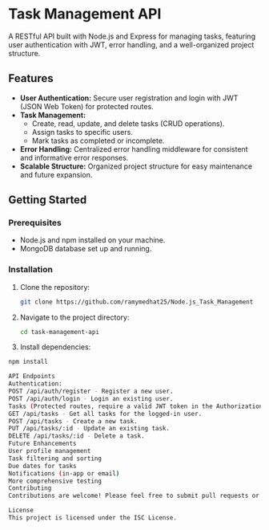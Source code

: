 # Task Management API

A RESTful API built with Node.js and Express for managing tasks, featuring user authentication with JWT, error handling, and a well-organized project structure.

## Features

- **User Authentication:** Secure user registration and login with JWT (JSON Web Token) for protected routes.
- **Task Management:**
  - Create, read, update, and delete tasks (CRUD operations).
  - Assign tasks to specific users.
  - Mark tasks as completed or incomplete.
- **Error Handling:** Centralized error handling middleware for consistent and informative error responses.
- **Scalable Structure:** Organized project structure for easy maintenance and future expansion.

## Getting Started

### Prerequisites

- Node.js and npm installed on your machine.
- MongoDB database set up and running.

### Installation

1. Clone the repository:

   ```bash
   git clone https://github.com/ramymedhat25/Node.js_Task_Management
   ```

2. Navigate to the project directory:
   ```bash
   cd task-management-api
   ```
3. Install dependencies:

```bash
npm install

API Endpoints
Authentication:
POST /api/auth/register - Register a new user.
POST /api/auth/login - Login an existing user.
Tasks (Protected routes, require a valid JWT token in the Authorization header):
GET /api/tasks - Get all tasks for the logged-in user.
POST /api/tasks - Create a new task.
PUT /api/tasks/:id - Update an existing task.
DELETE /api/tasks/:id - Delete a task.
Future Enhancements
User profile management
Task filtering and sorting
Due dates for tasks
Notifications (in-app or email)
More comprehensive testing
Contributing
Contributions are welcome! Please feel free to submit pull requests or open issues.

License
This project is licensed under the ISC License.
```
